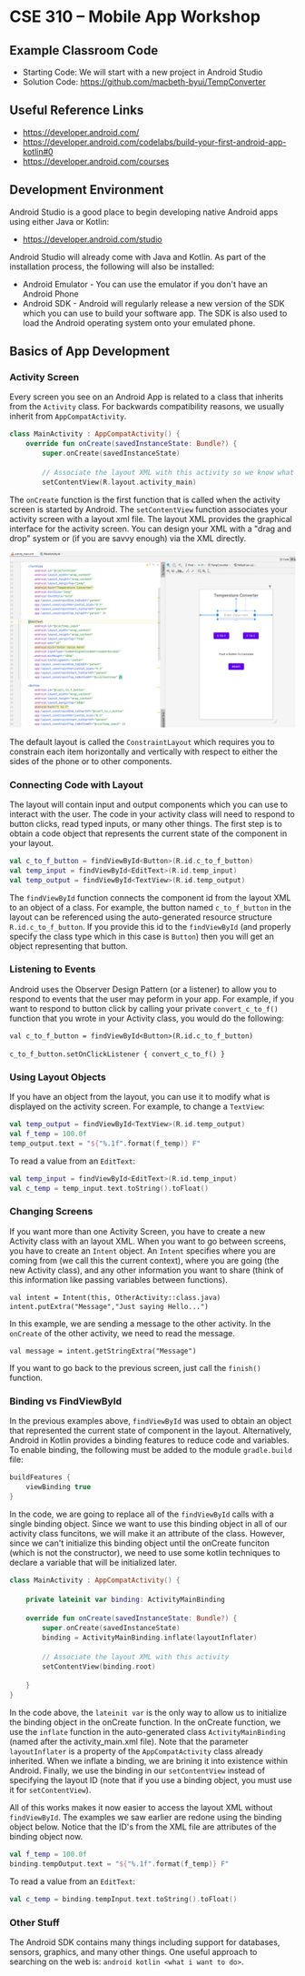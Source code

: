 # CSE 310 – Mobile App Workshop

## Example Classroom Code

* Starting Code: We will start with a new project in Android Studio
* Solution Code: https://github.com/macbeth-byui/TempConverter

## Useful Reference Links

* https://developer.android.com/
* https://developer.android.com/codelabs/build-your-first-android-app-kotlin#0
* https://developer.android.com/courses

## Development Environment

Android Studio is a good place to begin developing native Android apps using either Java or Kotlin:

* https://developer.android.com/studio

Android Studio will already come with Java and Kotlin.  As part of the installation process, the following will also be installed:

* Android Emulator - You can use the emulator if you don't have an Android Phone
* Android SDK - Android will regularly release a new version of the SDK which you can use to build your software app.  The SDK is also used to load the Android operating system onto your emulated phone.

## Basics of App Development

### Activity Screen

Every screen you see on an Android App is related to a class that inherits from the `Activity` class.  For backwards compatibility reasons, we usually inherit from `AppCompatActivity`.

```kotlin
class MainActivity : AppCompatActivity() {
    override fun onCreate(savedInstanceState: Bundle?) {
        super.onCreate(savedInstanceState)

        // Associate the layout XML with this activity so we know what to draw
        setContentView(R.layout.activity_main)
```

The `onCreate` function is the first function that is called when the activity screen is started by Android.  The `setContentView` function associates your activity screen with a layout xml file.  The layout XML provides the graphical interface for the activity screen.  You can design your XML with a "drag and drop" system or (if you are savvy enough) via the XML directly.

![](layout.png)


The default layout is called the `ConstraintLayout` which requires you to constrain each item horizontally and vertically with respect to either the sides of the phone or to other components.

### Connecting Code with Layout

The layout will contain input and output components which you can use to interact with the user.  The code in your activity class will need to respond to button clicks, read typed inputs, or many other things.  The first step is to obtain a code object that represents the current state of the component in your layout.  

```kotlin
val c_to_f_button = findViewById<Button>(R.id.c_to_f_button)
val temp_input = findViewById<EditText>(R.id.temp_input)
val temp_output = findViewById<TextView>(R.id.temp_output)
```

The `findViewById` function connects the component id from the layout XML to an object of a class.  For example, the button named `c_to_f_button` in the layout can be referenced using the auto-generated resource structure `R.id.c_to_f_button`.  If you provide this id to the `findViewById` (and properly specify the class type which in this case is `Button`) then you will get an object representing that button.

### Listening to Events

Android uses the Observer Design Pattern (or a listener) to allow you to respond to events that the user may peform in your app.  For example, if you want to respond to button click by calling your private `convert_c_to_f()` function that you wrote in your Activity class, you would do the following:

```
val c_to_f_button = findViewById<Button>(R.id.c_to_f_button)

c_to_f_button.setOnClickListener { convert_c_to_f() }
```

### Using Layout Objects

If you have an object from the layout, you can use it to modify what is displayed on the activity screen.  For example, to change a `TextView`:

```kotlin
val temp_output = findViewById<TextView>(R.id.temp_output)
val f_temp = 100.0f
temp_output.text = "${"%.1f".format(f_temp)} F"
```

To read a value from an `EditText`:

```kotlin
val temp_input = findViewById<EditText>(R.id.temp_input)
val c_temp = temp_input.text.toString().toFloat()
```

### Changing Screens

If you want more than one Activity Screen, you have to create a new Activity class with an layout XML.  When you want to go between screens, you have to create an `Intent` object.  An `Intent` specifies where you are coming from (we call this the current context), where you are going (the new Activity class), and any other information you want to share (think of this information like passing variables between functions).

```
val intent = Intent(this, OtherActivity::class.java)
intent.putExtra("Message","Just saying Hello...")
```

In this example, we are sending a message to the other activity.  In the `onCreate` of the other activity, we need to read the message.

```
val message = intent.getStringExtra("Message")
```

If you want to go back to the previous screen, just call the `finish()` function.

### Binding vs FindViewById

In the previous examples above, `findViewById` was used to obtain an object that represented the current state of component in the layout.  Alternatively, Android in Kotlin provides a binding features to reduce code and variables.  To enable binding, the following must be added to the module `gradle.build` file:

```gradle
buildFeatures {
    viewBinding true
}
```

In the code, we are going to replace all of the `findViewById` calls with a single binding object.  Since we want to use this binding object in all of our activity class funcitons, we will make it an attribute of the class.  However, since we can't initialize this binding object until the onCreate funciton (which is not the constructor), we need to use some kotlin techniques to declare a variable that will be initialized later.

```kotlin
class MainActivity : AppCompatActivity() {

    private lateinit var binding: ActivityMainBinding

    override fun onCreate(savedInstanceState: Bundle?) {
        super.onCreate(savedInstanceState)
        binding = ActivityMainBinding.inflate(layoutInflater)

        // Associate the layout XML with this activity
        setContentView(binding.root)

    }
}
```
    
In the code above, the `lateinit var` is the only way to allow us to initialize the binding object in the onCreate function.  In the onCreate function, we use the `inflate` function in the auto-generated class `ActivityMainBinding` (named after the activity_main.xml file).  Note that the parameter `layoutInflater` is a property of the `AppCompatActivity` class already inherited.  When we inflate a binding, we are brining it into existence within Android.  Finally, we use the binding in our `setContentView` instead of specifying the layout ID (note that if you use a binding object, you must use it for `setContentView`).

All of this works makes it now easier to access the layout XML without `findViewById`.  The examples we saw earlier are redone using the binding object below.  Notice that the ID's from the XML file are attributes of the binding object now.

```kotlin
val f_temp = 100.0f
binding.tempOutput.text = "${"%.1f".format(f_temp)} F"
```

To read a value from an `EditText`:

```kotlin
val c_temp = binding.tempInput.text.toString().toFloat()
```

### Other Stuff

The Android SDK contains many things including support for databases, sensors, graphics, and many other things.  One useful approach to searching on the web is: `android kotlin <what i want to do>`.